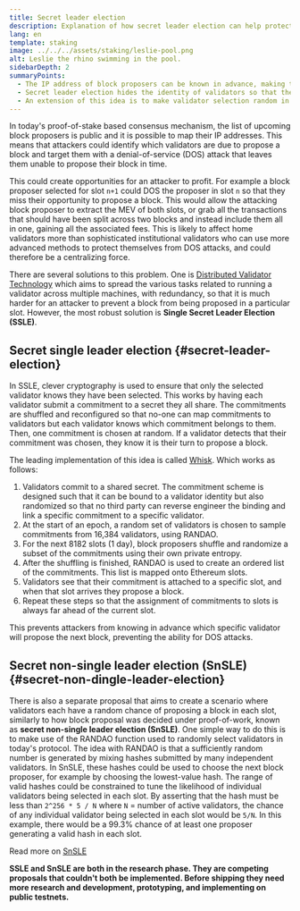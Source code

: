 ```yaml
---
title: Secret leader election
description: Explanation of how secret leader election can help protect validators from attacks
lang: en
template: staking
image: ../../../assets/staking/leslie-pool.png
alt: Leslie the rhino swimming in the pool.
sidebarDepth: 2
summaryPoints:
  - The IP address of block proposers can be known in advance, making them vulnerable to attacks
  - Secret leader election hides the identity of validators so that they are not knowable in advance
  - An extension of this idea is to make validator selection random in each slot.
---
```


In today's proof-of-stake based consensus mechanism, the list of upcoming block proposers is public and it is possible to map their IP addresses. This means that attackers could identify which validators are due to propose a block and target them with a denial-of-service (DOS) attack that leaves them unable to propose their block in time.

This could create opportunities for an attacker to profit. For example a block proposer selected for slot `n+1` could DOS the proposer in slot `n` so that they miss their opportunity to propose a block. This would allow the attacking block proposer to extract the MEV of both slots, or grab all the transactions that should have been split across two blocks and instead include them all in one, gaining all the associated fees. This is likely to affect home validators more than sophisticated institutional validators who can use more advanced methods to protect themselves from DOS attacks, and could therefore be a centralizing force.

There are several solutions to this problem. One is [Distributed Validator Technology](https://github.com/ethereum/distributed-validator-specs) which aims to spread the various tasks related to running a validator across multiple machines, with redundancy, so that it is much harder for an attacker to prevent a block from being proposed in a particular slot. However, the most robust solution is **Single Secret Leader Election (SSLE)**.

## Secret single leader election {#secret-leader-election}

In SSLE, clever cryptography is used to ensure that only the selected validator knows they have been selected. This works by having each validator submit a commitment to a secret they all share. The commitments are shuffled and reconfigured so that no-one can map commitments to validators but each validator knows which commitment belongs to them. Then, one commitment is chosen at random. If a validator detects that their commitment was chosen, they know it is their turn to propose a block.

The leading implementation of this idea is called [Whisk](https://ethresear.ch/t/whisk-a-practical-shuffle-based-ssle-protocol-for-ethereum/11763). Which works as follows:

1. Validators commit to a shared secret. The commitment scheme is designed such that it can be bound to a validator identity but also randomized so that no third party can reverse engineer the binding and link a specific commitment to a specific validator.
2. At the start of an epoch, a random set of validators is chosen to sample commitments from 16,384 validators, using RANDAO.
3. For the next 8182 slots (1 day), block proposers shuffle and randomize a subset of the commitments using their own private entropy.
4. After the shuffling is finished, RANDAO is used to create an ordered list of the commitments. This list is mapped onto Ethereum slots.
5. Validators see that their commitment is attached to a specific slot, and when that slot arrives they propose a block.
6. Repeat these steps so that the assignment of commitments to slots is always far ahead of the current slot.

This prevents attackers from knowing in advance which specific validator will propose the next block, preventing the ability for DOS attacks.

## Secret non-single leader election (SnSLE) {#secret-non-dingle-leader-election}

There is also a separate proposal that aims to create a scenario where validators each have a random chance of proposing a block in each slot, similarly to how block proposal was decided under proof-of-work, known as **secret non-single leader election (SnSLE)**. One simple way to do this is to make use of the RANDAO function used to randomly select validators in today's protocol. The idea with RANDAO is that a sufficiently random number is generated by mixing hashes submitted by many independent validators. In SnSLE, these hashes could be used to choose the next block proposer, for example by choosing the lowest-value hash. The range of valid hashes could be constrained to tune the likelihood of individual validators being selected in each slot. By asserting that the hash must be less than `2^256 * 5 / N` where `N` = number of active validators, the chance of any individual validator being selected in each slot would be `5/N`. In this example, there would be a 99.3% chance of at least one proposer generating a valid hash in each slot.

Read more on [SnSLE](https://ethresear.ch/t/secret-non-single-leader-election/11789)

**SSLE and SnSLE are both in the research phase. They are competing proposals that couldn't both be implemented. Before shipping they need more research and development, prototyping, and implementing on public testnets.**
